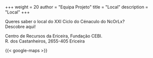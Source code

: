 +++
weight = 20
author = "Equipa Projeto"
title = "Local"
description = "Local"
+++

Queres saber o local do XXI Ciclo do Cénaculo do NcOrLx?  
Descobre aqui!

<!--more-->

Centro de Recursos da Ericeira, Fundação CEBI.  
R. dos Castanheiros, 2655-405 Ericeira

{{< google-maps >}}
